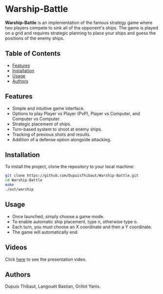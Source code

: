 # Warship-Battle

**Warship-Battle** is an implementation of the famous strategy game where two players compete to sink all of the opponent's ships. The game is played on a grid and requires strategic planning to place your ships and guess the positions of the enemy ships.

## Table of Contents

- [Features](#features)
- [Installation](#installation)
- [Usage](#usage)
- [Authors](#authors)

## Features

- Simple and intuitive game interface.
- Options to play Player vs Player (PvP), Player vs Computer, and Computer vs Computer.
- Strategic placement of ships.
- Turn-based system to shoot at enemy ships.
- Tracking of previous shots and results.
- Addition of a defense option alongside attacking.

## Installation

To install the project, clone the repository to your local machine:

```bash
git clone https://github.com/DupuisThibaut/Warship-Battle.git
cd Warship-Battle
make
./out/warship
```

## Usage

- Once launched, simply choose a game mode.
- To enable automatic ship placement, type n, otherwise type o.
- Each turn, you must choose an X coordinate and then a Y coordinate.
- The game will automatically end.

## Videos

Click <a href="http://warship-battle.grillotyanis.fr" target="_blank">here</a> to see the presentation video.

## Authors 
Dupuis Thibaut, Langouët Bastian, Grillot Yanis.



